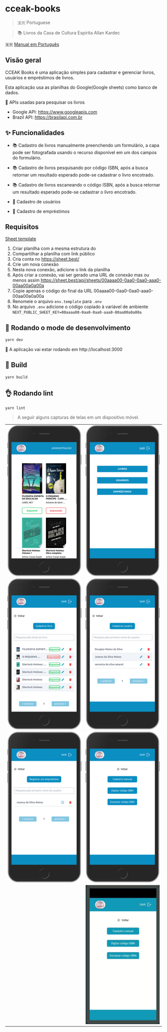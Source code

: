 # cceak-books 
> 🇧🇷 Portuguese 

> 📚 Livros da Casa de Cultura Espirita Allan Kardec

🇧🇷 [Manual em Português](./MANUAL_PT_BR.md)

## Visão geral 

CCEAK Books é uma aplicação simples para cadastrar e gerenciar livros, usuários e empréstimos de livros.

Esta aplicação usa as planilhas do Google(Google sheets) como banco de dados.

📡 APIs usadas para pesquisar os livros
- Google API: https://www.googleapis.com
- Brazil API: https://brasilapi.com.br

## ✨ Funcionalidades
- 📚 Cadastro de livros manualmente preenchendo um formulário, a capa pode ser fotografada usando o recurso disponível em um dos campos do formulário.

- 📚 Cadastro de livros pesquisando por código ISBN, após a busca retornar um resultado esperado pode-se cadastrar o livro encotrado.

- 📚 Cadastro de livros escaneando o código ISBN, após a busca retornar um resultado esperado pode-se cadastrar o livro encotrado.

- 🙅 Cadastro de usuários

- 🎁 Cadastro de empréstimos


## Requisitos

<a href="./sheets_template.xlsx" download>
    Sheet template
</a>
    
1. Criar planilha com a mesma estrutura do 
2. Compartilhar a planilha com link público
3. Cria conta no https://sheet.best/
4. Crie um nova conexão
5. Nesta nova conexão, adicione o link da planilha
6. Após criar a conexão, vai ser gerado uma URL de conexão mas ou menos assim https://sheet.best/api/sheets/00aaaa00-0aa0-0aa0-aaa0-00aa00a0a00a
7. Copie apenas o código do final da URL 00aaaa00-0aa0-0aa0-aaa0-00aa00a0a00a
8. Renomeie o arquivo `env.template` para `.env`
9. No arquivo `.env` adicione o código copiado à variável de ambiente `NEXT_PUBLIC_SHEET_KEY=00aaaa00-0aa0-0aa0-aaa0-00aa00a0a00a`


## 🚀 Rodando o mode de desenvolvimento
```bash
yarn dev
```
🚀 A aplicação vai estar rodando em http://localhost:3000

## 👷 Build
```bash
yarn build
```

## 👌 Rodando lint
```bash
yarn lint
```

> A seguir alguns capturas de telas em um dispositivo móvel.

<table>
    <thead></thead>
    <tbody>
        <tr>
            <td>
                <img src="./images/books-list.png" />
            </td>
            <td>
                <img src="./images/admin.png" />
            </td>
        </tr>
        <tr>
            <td>
                <img src="./images/admin-books.png" />
            </td>
            <td>
                <img src="./images/admin-users.png" />
            </td>
        </tr>
        <tr>
            <td>
                <img src="./images/admin-lends.png" />
            </td>
            <td>
                <img src="./images/books-registration.png" />
            </td>
            </tr>
        </td>
        <td>
             <td>
                <img src="./images/scanner.gif" />
            </td>
        </tr>
    </tbody>
</table>